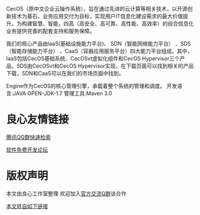 CecOS（原中文企业云操作系统），旨在通过先进的云计算等相关技术，以开源创新技术为基石，业务应用交付为目标，实现用户IT信息化建设需求的最大价值提升。为构建智慧、智能，四高（高安全、高可靠、高性能、高效率）的综合信息化业务提供完善的配套支持和服务保障。

我们的核心产品由IaaS(基础设施能力平台)、 SDN（智能网络能力平台） 、SDS（智能存储能力平台） 、CaaS（容器应用服务平台）四大能力平台组成。其中，IaaS包括CecOS基础系统、CecOSvt虚拟化组件和CecOS Hypervisor三个产品，SDS由CecOSvt和CecOS Hypervisor实现，在下载页面可以找到相关的产品下载，SDN和CaaS可以在我们的市场页面中找到。

Engine作为CecOS的核心管理引擎，承载着整个系统的管理和调度。
开发语言:JAVA OPEN-JDK-1.7
管理工具:Maven 3.0


 # 良心友情链接

[腾讯QQ群快速检索](http://u.720life.cn/s/8cf73f7c)

[软件免费开发论坛](http://u.720life.cn/s/bbb01dc0)

# 版权声明 

本文由良心工作室整理 欢迎加入[官方交流Q群](https://u.720life.cn/s/f2316816)谈合作

[本文转自如下链接](http://u.720life.cn/g/2e71d0f0a5c601172267ba20d3a43c6ea7857ce8477151aa1005b9402e32c8ee052b88261c4d95c41a8efc21d87b9453d5e2cf331852ae148a7549752a9807655fda5ab927b001e815c06d4ab1f69d98)